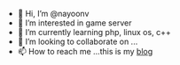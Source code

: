 - 👋 Hi, I’m @nayoonv
- 👀 I’m interested in game server
- 🌱 I’m currently learning php, linux os, c++
- 💞️ I’m looking to collaborate on ...
- 📫 How to reach me ...this is my [blog](https://velog.io/@nayoon-kim)

<!---
nayoonv/nayoonv is a ✨ special ✨ repository because its `README.md` (this file) appears on your GitHub profile.
You can click the Preview link to take a look at your changes.
--->
